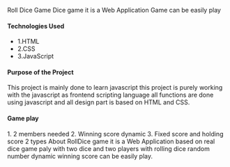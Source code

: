 Roll Dice Game
Dice game it is a Web Application Game can be easily play
<h4>Technologies Used</h4>
<ul>
<li>1.HTML </li>
<li>2.CSS</li>
<li>3.JavaScript</li>
</ul>
<h4>Purpose of the Project</h4>
  <p>  This project is mainly done to learn javascript this project is purely working with the javascript as frontend scripting language all functions are done using javascript and all design part is based on HTML and CSS.</p>
<h4>Game play</h4>
1. 2 members needed
2. Winning score dynamic
3. Fixed score and holding score 2 types
About
RollDice game it is a Web Application based on real dice game paly with two dice and two players with rolling dice random number dynamic winning score can be easily play.
